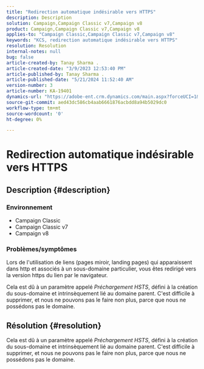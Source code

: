 ```yaml
---
title: "Redirection automatique indésirable vers HTTPS"
description: Description
solution: Campaign,Campaign Classic v7,Campaign v8
product: Campaign,Campaign Classic v7,Campaign v8
applies-to: "Campaign Classic,Campaign Classic v7,Campaign v8"
keywords: "KCS, redirection automatique indésirable vers HTTPS"
resolution: Resolution
internal-notes: null
bug: false
article-created-by: Tanay Sharma .
article-created-date: "3/9/2023 12:53:40 PM"
article-published-by: Tanay Sharma .
article-published-date: "5/21/2024 11:52:40 AM"
version-number: 3
article-number: KA-19401
dynamics-url: "https://adobe-ent.crm.dynamics.com/main.aspx?forceUCI=1&pagetype=entityrecord&etn=knowledgearticle&id=5df1d665-79be-ed11-83ff-6045bd006ce9"
source-git-commit: aed43dc586cb4aab6661876acbdd8a94b5029dc0
workflow-type: tm+mt
source-wordcount: '0'
ht-degree: 0%

---
```


# Redirection automatique indésirable vers HTTPS

## Description {#description}


### Environnement

- Campaign Classic
- Campaign Classic v7
- Campaign v8


### Problèmes/symptômes

Lors de l&#39;utilisation de liens (pages miroir, landing pages) qui apparaissent dans http et associés à un sous-domaine particulier, vous êtes redirigé vers la version https du lien par le navigateur.

Cela est dû à un paramètre appelé *Préchargement HSTS*, défini à la création du sous-domaine et intrinsèquement lié au domaine parent. C&#39;est difficile à supprimer, et nous ne pouvons pas le faire non plus, parce que nous ne possédons pas le domaine.


## Résolution {#resolution}


Cela est dû à un paramètre appelé *Préchargement HSTS*, défini à la création du sous-domaine et intrinsèquement lié au domaine parent. C&#39;est difficile à supprimer, et nous ne pouvons pas le faire non plus, parce que nous ne possédons pas le domaine.
